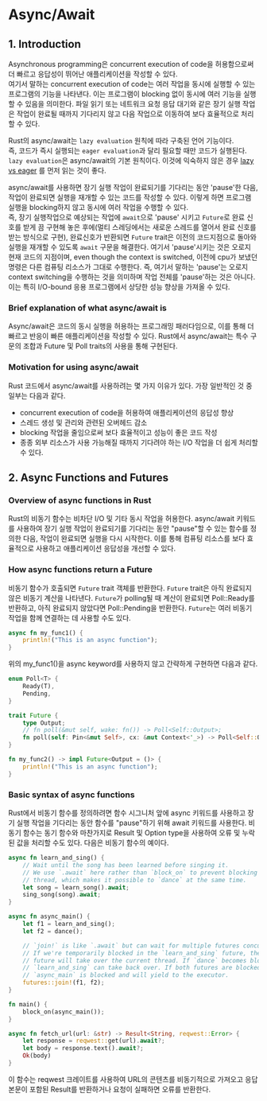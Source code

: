 # Async/Await

## 1. Introduction
Asynchronous programming은 concurrent execution of code을 허용함으로써 더 빠르고 응답성이 뛰어난 애플리케이션을 작성할 수 있다.  
여기서 말하는 concurrent execution of code는 여러 작업을 동시에 실행할 수 있는 프로그램의 기능을 나타낸다.
이는 프로그램이 blocking 없이 동시에 여러 기능을 실행할 수 있음을 의미한다.
파일 읽기 또는 네트워크 요청 응답 대기와 같은 장기 실행 작업은
작업이 완료될 때까지 기다리지 않고 다음 작업으로 이동하여 보다 효율적으로 처리할 수 있다.

Rust의 async/await는 `lazy evaluation` 원칙에 따라 구축된 언어 기능이다.  
즉, 코드가 즉시 실행되는 `eager evaluation`과 달리 필요할 때만 코드가 실행된다.
`lazy evaluation`은 async/await의 기본 원칙이다. 이것에 익숙하지 않은 경우 [lazy vs eager](https://github.com/datactor/rust-problem-solving/blob/main/forge/rust_concepts_explained/lazy_vs_eager.md)
를 먼저 읽는 것이 좋다.

async/await를 사용하면 장기 실행 작업이 완료되기를 기다리는 동안 'pause'한 다음,
작업이 완료되면 실행을 재개할 수 있는 코드를 작성할 수 있다.
이렇게 하면 프로그램 실행을 blocking하지 않고 동시에 여러 작업을 수행할 수 있다.  
즉, 장기 실행작업으로 예상되는 작업에 `await`으로 'pause' 시키고 `Future`로 완료 신호를 받게 끔 구현해 놓은 후에(멀티 스레딩에서는 새로운 스레드를 열어서 완료 신호를 받는 방식으로 구현),
완료신호가 반환되면 `Future` trait은 이전의 코드지점으로 돌아와 실행을 재개할 수 있도록 `await` 구문을 해결한다.
여기서 'pause'시키는 것은 오로지 현재 코드의 지점이며, even though the context is switched, 이전에 cpu가 보냈던 명령은 다른 컴퓨팅 리소스가 그대로 수행한다.
즉, 여기서 말하는 'pause'는 오로지 context switching을 수행하는 것을 의미하며 작업 전체를 'pause'하는 것은 아니다.
이는 특히 I/O-bound 응용 프로그램에서 상당한 성능 향상을 가져올 수 있다.

### Brief explanation of what async/await is
Async/await은 코드의 동시 실행을 허용하는 프로그래밍 패러다임으로,
이를 통해 더 빠르고 반응이 빠른 애플리케이션을 작성할 수 있다.
Rust에서 async/await는 특수 구문의 조합과 Future 및 Poll traits의 사용을 통해 구현된다.

### Motivation for using async/await
Rust 코드에서 async/await를 사용하려는 몇 가지 이유가 있다.
가장 일반적인 것 중 일부는 다음과 같다.

- concurrent execution of code을 허용하여 애플리케이션의 응답성 향상
- 스레드 생성 및 관리와 관련된 오버헤드 감소
- blocking 작업을 줄임으로써 보다 효율적이고 성능이 좋은 코드 작성
- 종종 외부 리소스가 사용 가능해질 때까지 기다려야 하는 I/O 작업을 더 쉽게 처리할 수 있다.

## 2. Async Functions and Futures

### Overview of async functions in Rust
Rust의 비동기 함수는 비차단 I/O 및 기타 동시 작업을 허용한다.
async/await 키워드를 사용하여 장기 실행 작업이 완료되기를 기다리는 동안 "pause"할 수 있는 함수를 정의한 다음,
작업이 완료되면 실행을 다시 시작한다. 이를 통해 컴퓨팅 리소스를 보다 효율적으로 사용하고 애플리케이션 응답성을 개선할 수 있다.

### How async functions return a Future
비동기 함수가 호출되면 `Future` trait 객체를 반환한다.
`Future` trait은 아직 완료되지 않은 비동기 계산을 나타낸다.
`Future`가 polling될 때 계산이 완료되면 Poll::Ready를 반환하고,
아직 완료되지 않았다면 Poll::Pending을 반환한다.
`Future`는 여러 비동기 작업을 함께 연결하는 데 사용할 수도 있다.

```rust
async fn my_func1() {
    println!("This is an async function");
}
```
위의 my_func1()을 async keyword를 사용하지 않고 간략하게 구현하면 다음과 같다.
```rust
enum Poll<T> {
    Ready(T),
    Pending,
}

trait Future {
    type Output;
    // fn poll(&mut self, wake: fn()) -> Poll<Self::Output>;
    fn poll(self: Pin<&mut Self>, cx: &mut Context<'_>) -> Poll<Self::Output>;
}

fn my_func2() -> impl Future<Output = ()> {
    println!("This is an async function");
}
```

### Basic syntax of async functions
Rust에서 비동기 함수를 정의하려면 함수 시그니처 앞에 async 키워드를 사용하고 장기 실행 작업을 기다리는 동안 함수를 "pause"하기 위해 await 키워드를 사용한다.
비동기 함수는 동기 함수와 마찬가지로 Result 및 Option type을 사용하여 오류 및 누락된 값을 처리할 수도 있다.
다음은 비동기 함수의 예이다.
```rust
async fn learn_and_sing() {
    // Wait until the song has been learned before singing it.
    // We use `.await` here rather than `block_on` to prevent blocking the
    // thread, which makes it possible to `dance` at the same time.
    let song = learn_song().await;
    sing_song(song).await;
}

async fn async_main() {
    let f1 = learn_and_sing();
    let f2 = dance();

    // `join!` is like `.await` but can wait for multiple futures concurrently.
    // If we're temporarily blocked in the `learn_and_sing` future, the `dance`
    // future will take over the current thread. If `dance` becomes blocked,
    // `learn_and_sing` can take back over. If both futures are blocked, then
    // `async_main` is blocked and will yield to the executor.
    futures::join!(f1, f2);
}

fn main() {
    block_on(async_main());
}
```

```rust
async fn fetch_url(url: &str) -> Result<String, reqwest::Error> {
    let response = reqwest::get(url).await?;
    let body = response.text().await?;
    Ok(body)
}
```

이 함수는 reqwest 크레이트를 사용하여 URL의 콘텐츠를 비동기적으로 가져오고 응답 본문이 포함된 Result를 반환하거나 요청이 실패하면 오류를 반환한다.
